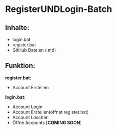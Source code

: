 # RegisterUNDLogin-Batch

## Inhalte:

- login.bat
- register.bat
- GitHub Dateien (.md)

## Funktion:

**register.bat**:
- Account Erstellen

**login.bat**:
- Account Login
- Account Erstellen(öffnet register.bat)
- Account Löschen
- Öffne Accounts [__COMING SOON__]
